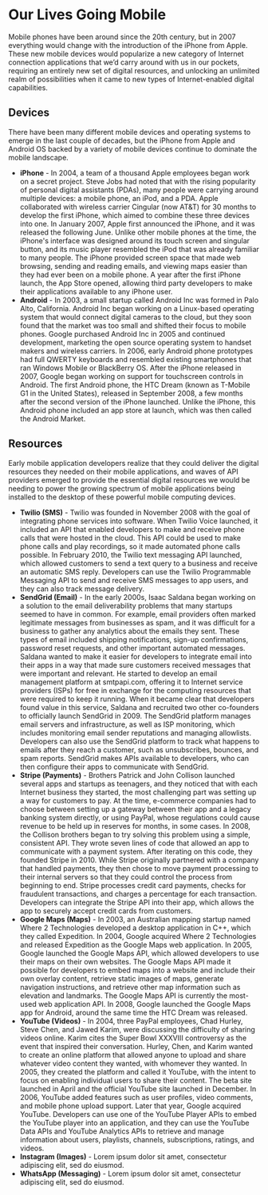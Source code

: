 # Our Lives Going Mobile
Mobile phones have been around since the 20th century, but in 2007 everything would change with the introduction of the iPhone from Apple. These new mobile devices would popularize a new category of Internet connection applications that we’d carry around with us in our pockets, requiring an entirely new set of digital resources, and unlocking an unlimited realm of possibilities when it came to new types of Internet-enabled digital capabilities.

## Devices
There have been many different mobile devices and operating systems to emerge in the last couple of decades, but the iPhone from Apple and Android OS backed by a variety of mobile devices continue to dominate the mobile landscape.

- **iPhone** - In 2004, a team of a thousand Apple employees began work on a secret project. Steve Jobs had noted that with the rising popularity of personal digital assistants (PDAs), many people were carrying around multiple devices: a mobile phone, an iPod, and a PDA. Apple collaborated with wireless carrier Cingular (now AT&T) for 30 months to develop the first iPhone, which aimed to combine these three devices into one. In January 2007, Apple first announced the iPhone, and it was released the following June. Unlike other mobile phones at the time, the iPhone's interface was designed around its touch screen and singular button, and its music player resembled the iPod that was already familiar to many people. The iPhone provided screen space that made web browsing, sending and reading emails, and viewing maps easier than they had ever been on a mobile phone. A year after the first iPhone launch, the App Store opened, allowing third party developers to make their applications available to any iPhone user.
- **Android** - In 2003, a small startup called Android Inc was formed in Palo Alto, California. Android Inc began working on a Linux-based operating system that would connect digital cameras to the cloud, but they soon found that the market was too small and shifted their focus to mobile phones. Google purchased Android Inc in 2005 and continued development, marketing the open source operating system to handset makers and wireless carriers. In 2006, early Android phone prototypes had full QWERTY keyboards and resembled existing smartphones that ran Windows Mobile or BlackBerry OS. After the iPhone released in 2007, Google began working on support for touchscreen controls in Android. The first Android phone, the HTC Dream (known as T-Mobile G1 in the United States), released in September 2008, a few months after the second version of the iPhone launched. Unlike the iPhone, this Android phone included an app store at launch, which was then called the Android Market.

## Resources
Early mobile application developers realize that they could deliver the digital resources they needed on their mobile applications, and waves of API providers emerged to provide the essential digital resources we would be needing to power the growing spectrum of mobile applications being installed to the desktop of these powerful mobile computing devices.

- **Twilio (SMS)** - Twilio was founded in November 2008 with the goal of integrating phone services into software. When Twilio Voice launched, it included an API that enabled developers to make and receive phone calls that were hosted in the cloud. This API could be used to make phone calls and play recordings, so it made automated phone calls possible. In February 2010, the Twilio text messaging API launched, which allowed customers to send a text query to a business and receive an automatic SMS reply. Developers can use the Twilio Programmable Messaging API to send and receive SMS messages to app users, and they can also track message delivery.
- **SendGrid (Email)** - In the early 2000s, Isaac Saldana began working on a solution to the email deliverability problems that many startups seemed to have in common. For example, email providers often marked legitimate messages from businesses as spam, and it was difficult for a business to gather any analytics about the emails they sent. These types of email included shipping notifications, sign-up confirmations, password reset requests, and other important automated messages. Saldana wanted to make it easier for developers to integrate email into their apps in a way that made sure customers received messages that were important and relevant. He started to develop an email management platform at smtpapi.com, offering it to Internet service providers (ISPs) for free in exchange for the computing resources that were required to keep it running. When it became clear that developers found value in this service, Saldana and recruited two other co-founders to officially launch SendGrid in 2009. The SendGrid platform manages email servers and infrastructure, as well as ISP monitoring, which includes monitoring email sender reputations and managing allowlists. Developers can also use the SendGrid platform to track what happens to emails after they reach a customer, such as unsubscribes, bounces, and spam reports. SendGrid makes APIs available to developers, who can then configure their apps to communicate with SendGrid.
- **Stripe (Payments)** - Brothers Patrick and John Collison launched several apps and startups as teenagers, and they noticed that with each Internet business they started, the most challenging part was setting up a way for customers to pay. At the time, e-commerce companies had to choose between setting up a gateway between their app and a legacy banking system directly, or using PayPal, whose regulations could cause revenue to be held up in reserves for months, in some cases. In 2008, the Collison brothers began to try solving this problem using a simple, consistent API. They wrote seven lines of code that allowed an app to communicate with a payment system. After iterating on this code, they founded Stripe in 2010. While Stripe originally partnered with a company that handled payments, they then chose to move payment processing to their internal servers so that they could control the process from beginning to end. Stripe processes credit card payments, checks for fraudulent transactions, and charges a percentage for each transaction. Developers can integrate the Stripe API into their app, which allows the app to securely accept credit cards from customers.
- **Google Maps (Maps)** - In 2003, an Australian mapping startup named Where 2 Technologies developed a desktop application in C++, which they called Expedition. In 2004, Google acquired Where 2 Technologies and released Expedition as the Google Maps web application. In 2005, Google launched the Google Maps API, which allowed developers to use their maps on their own websites. The Google Maps API made it possible for developers to embed maps into a website and include their own overlay content, retrieve static images of maps, generate navigation instructions, and retrieve other map information such as elevation and landmarks. The Google Maps API is currently the most-used web application API. In 2008, Google launched the Google Maps app for Android, around the same time the HTC Dream was released.
- **YouTube (Videos)** - In 2004, three PayPal employees, Chad Hurley, Steve Chen, and Jawed Karim, were discussing the difficulty of sharing videos online. Karim cites the Super Bowl XXXVIII controversy as the event that inspired their conversation. Hurley, Chen, and Karim wanted to create an online platform that allowed anyone to upload and share whatever video content they wanted, with whomever they wanted. In 2005, they created the platform and called it YouTube, with the intent to focus on enabling individual users to share their content. The beta site launched in April and the official YouTube site launched in December. In 2006, YouTube added features such as user profiles, video comments, and mobile phone upload support. Later that year, Google acquired YouTube. Developers can use one of the YouTube Player APIs to embed the YouTube player into an application, and they can use the YouTube Data APIs and YouTube Analytics APIs to retrieve and manage information about users, playlists, channels, subscriptions, ratings, and videos.
- **Instagram (Images)** - Lorem ipsum dolor sit amet, consectetur adipiscing elit, sed do eiusmod.
- **WhatsApp (Messaging)** - Lorem ipsum dolor sit amet, consectetur adipiscing elit, sed do eiusmod.
